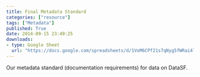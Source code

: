 ```yaml
---
title: Final Metadata Standard
categories: ["resource"]
tags: ["Metadata"]
published: True
date: 2014-09-15 23:49:25
downloads:
- type: Google Sheet
  url: "https://docs.google.com/spreadsheets/d/1VoM6CPf21s7qNyg5fWRai4lSckn9e9PG18eiHniJ8W8/edit?usp=sharing"
---
```

Our metadata standard (documentation requirements) for data on DataSF.
